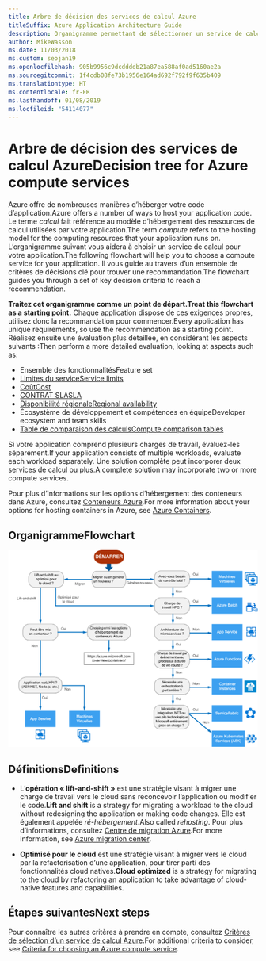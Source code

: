 ```yaml
---
title: Arbre de décision des services de calcul Azure
titleSuffix: Azure Application Architecture Guide
description: Organigramme permettant de sélectionner un service de calcul.
author: MikeWasson
ms.date: 11/03/2018
ms.custom: seojan19
ms.openlocfilehash: 905b9956c9dcddddb21a87ea588af0ad5160ae2a
ms.sourcegitcommit: 1f4cdb08fe73b1956e164ad692f792f9f635b409
ms.translationtype: HT
ms.contentlocale: fr-FR
ms.lasthandoff: 01/08/2019
ms.locfileid: "54114077"
---
```

# <a name="decision-tree-for-azure-compute-services"></a><span data-ttu-id="86d87-103">Arbre de décision des services de calcul Azure</span><span class="sxs-lookup"><span data-stu-id="86d87-103">Decision tree for Azure compute services</span></span>

<span data-ttu-id="86d87-104">Azure offre de nombreuses manières d’héberger votre code d’application.</span><span class="sxs-lookup"><span data-stu-id="86d87-104">Azure offers a number of ways to host your application code.</span></span> <span data-ttu-id="86d87-105">Le terme *calcul* fait référence au modèle d’hébergement des ressources de calcul utilisées par votre application.</span><span class="sxs-lookup"><span data-stu-id="86d87-105">The term *compute* refers to the hosting model for the computing resources that your application runs on.</span></span> <span data-ttu-id="86d87-106">L’organigramme suivant vous aidera à choisir un service de calcul pour votre application.</span><span class="sxs-lookup"><span data-stu-id="86d87-106">The following flowchart will help you to choose a compute service for your application.</span></span> <span data-ttu-id="86d87-107">Il vous guide au travers d’un ensemble de critères de décisions clé pour trouver une recommandation.</span><span class="sxs-lookup"><span data-stu-id="86d87-107">The flowchart guides you through a set of key decision criteria to reach a recommendation.</span></span>

<span data-ttu-id="86d87-108">**Traitez cet organigramme comme un point de départ.**</span><span class="sxs-lookup"><span data-stu-id="86d87-108">**Treat this flowchart as a starting point.**</span></span> <span data-ttu-id="86d87-109">Chaque application dispose de ces exigences propres, utilisez donc la recommandation pour commencer.</span><span class="sxs-lookup"><span data-stu-id="86d87-109">Every application has unique requirements, so use the recommendation as a starting point.</span></span> <span data-ttu-id="86d87-110">Réalisez ensuite une évaluation plus détaillée, en considérant les aspects suivants :</span><span class="sxs-lookup"><span data-stu-id="86d87-110">Then perform a more detailed evaluation, looking at aspects such as:</span></span>

- <span data-ttu-id="86d87-111">Ensemble des fonctionnalités</span><span class="sxs-lookup"><span data-stu-id="86d87-111">Feature set</span></span>
- [<span data-ttu-id="86d87-112">Limites du service</span><span class="sxs-lookup"><span data-stu-id="86d87-112">Service limits</span></span>](/azure/azure-subscription-service-limits)
- [<span data-ttu-id="86d87-113">Coût</span><span class="sxs-lookup"><span data-stu-id="86d87-113">Cost</span></span>](https://azure.microsoft.com/pricing/)
- [<span data-ttu-id="86d87-114">CONTRAT SLA</span><span class="sxs-lookup"><span data-stu-id="86d87-114">SLA</span></span>](https://azure.microsoft.com/support/legal/sla/)
- [<span data-ttu-id="86d87-115">Disponibilité régionale</span><span class="sxs-lookup"><span data-stu-id="86d87-115">Regional availability</span></span>](https://azure.microsoft.com/global-infrastructure/services/)
- <span data-ttu-id="86d87-116">Écosystème de développement et compétences en équipe</span><span class="sxs-lookup"><span data-stu-id="86d87-116">Developer ecosystem and team skills</span></span>
- [<span data-ttu-id="86d87-117">Table de comparaison des calculs</span><span class="sxs-lookup"><span data-stu-id="86d87-117">Compute comparison tables</span></span>](./compute-comparison.md)

<span data-ttu-id="86d87-118">Si votre application comprend plusieurs charges de travail, évaluez-les séparément.</span><span class="sxs-lookup"><span data-stu-id="86d87-118">If your application consists of multiple workloads, evaluate each workload separately.</span></span> <span data-ttu-id="86d87-119">Une solution complète peut incorporer deux services de calcul ou plus.</span><span class="sxs-lookup"><span data-stu-id="86d87-119">A complete solution may incorporate two or more compute services.</span></span>

<span data-ttu-id="86d87-120">Pour plus d’informations sur les options d’hébergement des conteneurs dans Azure, consultez [Conteneurs Azure](https://azure.microsoft.com/overview/containers/).</span><span class="sxs-lookup"><span data-stu-id="86d87-120">For more information about your options for hosting containers in Azure, see [Azure Containers](https://azure.microsoft.com/overview/containers/).</span></span>

## <a name="flowchart"></a><span data-ttu-id="86d87-121">Organigramme</span><span class="sxs-lookup"><span data-stu-id="86d87-121">Flowchart</span></span>

![Arbre de décision des services de calcul Azure](../images/compute-decision-tree.svg)

## <a name="definitions"></a><span data-ttu-id="86d87-123">Définitions</span><span class="sxs-lookup"><span data-stu-id="86d87-123">Definitions</span></span>

- <span data-ttu-id="86d87-124">L’**opération « lift-and-shift »** est une stratégie visant à migrer une charge de travail vers le cloud sans reconcevoir l’application ou modifier le code.</span><span class="sxs-lookup"><span data-stu-id="86d87-124">**Lift and shift** is a strategy for migrating a workload to the cloud without redesigning the application or making code changes.</span></span> <span data-ttu-id="86d87-125">Elle est également appelée *ré-hébergement*.</span><span class="sxs-lookup"><span data-stu-id="86d87-125">Also called *rehosting*.</span></span> <span data-ttu-id="86d87-126">Pour plus d’informations, consultez [Centre de migration Azure](https://azure.microsoft.com/migration/).</span><span class="sxs-lookup"><span data-stu-id="86d87-126">For more information, see [Azure migration center](https://azure.microsoft.com/migration/).</span></span>

- <span data-ttu-id="86d87-127">**Optimisé pour le cloud** est une stratégie visant à migrer vers le cloud par la refactorisation d’une application, pour tirer parti des fonctionnalités cloud natives.</span><span class="sxs-lookup"><span data-stu-id="86d87-127">**Cloud optimized** is a strategy for migrating to the cloud by refactoring an application to take advantage of cloud-native features and capabilities.</span></span>

## <a name="next-steps"></a><span data-ttu-id="86d87-128">Étapes suivantes</span><span class="sxs-lookup"><span data-stu-id="86d87-128">Next steps</span></span>

<span data-ttu-id="86d87-129">Pour connaître les autres critères à prendre en compte, consultez [Critères de sélection d’un service de calcul Azure](./compute-comparison.md).</span><span class="sxs-lookup"><span data-stu-id="86d87-129">For additional criteria to consider, see [Criteria for choosing an Azure compute service](./compute-comparison.md).</span></span>
